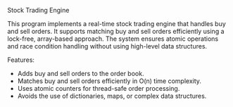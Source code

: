 Stock Trading Engine

This program implements a real-time stock trading engine that handles buy and sell orders.
It supports matching buy and sell orders efficiently using a lock-free, array-based approach.
The system ensures atomic operations and race condition handling without using high-level data structures.

Features:
- Adds buy and sell orders to the order book.
- Matches buy and sell orders efficiently in O(n) time complexity.
- Uses atomic counters for thread-safe order processing.
- Avoids the use of dictionaries, maps, or complex data structures.
